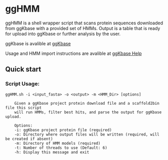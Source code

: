 # ggHMM

ggHMM is a shell wrapper script that scans protein sequences downloaded from ggKbase with a provided set of HMMs. Output is a table that is ready for upload into ggKbase or further analysis by the user.

ggKbase is avalible at
[ggKbase](https://ggkbase.berkeley.edu/)

Usage and HMM import instructions are avalible at
[ggKbase Help](https://ggkbase-help.berkeley.edu/site-functions/hmm-import/)

## Quick start

### Script Usage:
```
ggHMM.sh -i <input_fasta> -o <output> -m <HMM_Dir> [options]

	Given a ggKbase project protein download file and a scaffold2bin file this script
	will run HMMs, filter best hits, and parse the output for ggKbase upload.

	Options:
	-i: ggKbase project protein file (required)
	-o: Directory where output files will be written (required, will be created if absent)
	-m: Directory of HMM models (required)
	-t: Number of threads to use (Default: 6)
	-h: Display this message and exit
```
